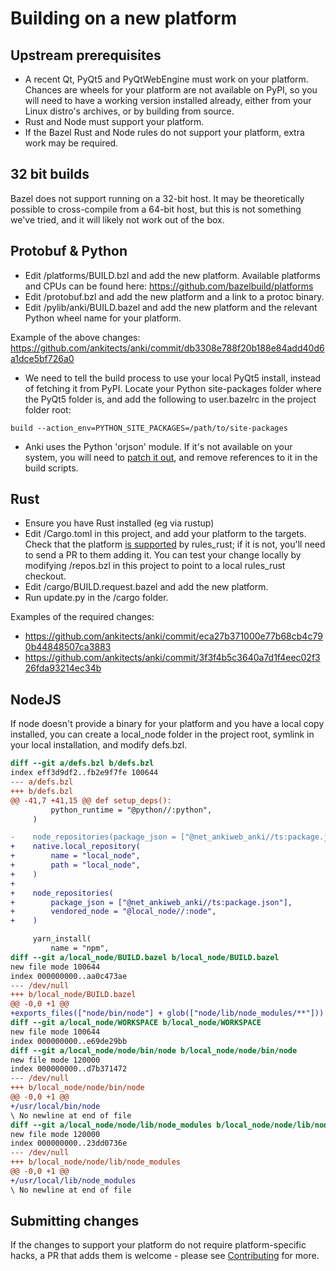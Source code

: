 # Building on a new platform

## Upstream prerequisites

- A recent Qt, PyQt5 and PyQtWebEngine must work on your platform. Chances are wheels
  for your platform are not available on PyPI, so you will need to have a working
  version installed already, either from your Linux distro's archives, or by building
  from source.
- Rust and Node must support your platform.
- If the Bazel Rust and Node rules do not support your platform, extra work may be required.

## 32 bit builds

Bazel does not support running on a 32-bit host. It may be theoretically
possible to cross-compile from a 64-bit host, but this is not something we've
tried, and it will likely not work out of the box.

## Protobuf & Python

- Edit /platforms/BUILD.bzl and add the new platform. Available platforms
  and CPUs can be found here: https://github.com/bazelbuild/platforms
- Edit /protobuf.bzl and add the new platform and a link to a protoc binary.
- Edit /pylib/anki/BUILD.bazel and add the new platform and the relevant
  Python wheel name for your platform.

Example of the above changes:
https://github.com/ankitects/anki/commit/db3308e788f20b188e84add40d6a1dce5bf726a0

- We need to tell the build process to use your local PyQt5 install, instead of
  fetching it from PyPI. Locate your Python site-packages folder where the PyQt5
  folder is, and add the following to user.bazelrc in the project folder root:

```
build --action_env=PYTHON_SITE_PACKAGES=/path/to/site-packages
```

- Anki uses the Python 'orjson' module. If it's not available on your system,
  you will need to [patch it out](https://github.com/ankitects/anki/pull/752#issuecomment-748861582), and remove references to it in the build scripts.

## Rust

- Ensure you have Rust installed (eg via rustup)
- Edit /Cargo.toml in this project, and add your platform
  to the targets. Check that the platform [is supported](https://github.com/bazelbuild/rules_rust/blob/master/rust/platform/platform.bzl) by rules_rust; if it is not, you'll
  need to send a PR to them adding it. You can test your change locally by modifying
  /repos.bzl in this project to point to a local rules_rust checkout.
- Edit /cargo/BUILD.request.bazel and add the new platform.
- Run update.py in the /cargo folder.

Examples of the required changes:

- https://github.com/ankitects/anki/commit/eca27b371000e77b68cb4c790b44848507ca3883
- https://github.com/ankitects/anki/commit/3f3f4b5c3640a7d1f4eec02f326fda93214ec34b

## NodeJS

If node doesn't provide a binary for your platform and you have a local copy
installed, you can create a local_node folder in the project root, symlink in
your local installation, and modify defs.bzl.

```patch
diff --git a/defs.bzl b/defs.bzl
index eff3d9df2..fb2e9f7fe 100644
--- a/defs.bzl
+++ b/defs.bzl
@@ -41,7 +41,15 @@ def setup_deps():
         python_runtime = "@python//:python",
     )

-    node_repositories(package_json = ["@net_ankiweb_anki//ts:package.json"])
+    native.local_repository(
+        name = "local_node",
+        path = "local_node",
+    )
+
+    node_repositories(
+        package_json = ["@net_ankiweb_anki//ts:package.json"],
+        vendored_node = "@local_node//:node",
+    )

     yarn_install(
         name = "npm",
diff --git a/local_node/BUILD.bazel b/local_node/BUILD.bazel
new file mode 100644
index 000000000..aa0c473ae
--- /dev/null
+++ b/local_node/BUILD.bazel
@@ -0,0 +1 @@
+exports_files(["node/bin/node"] + glob(["node/lib/node_modules/**"]))
diff --git a/local_node/WORKSPACE b/local_node/WORKSPACE
new file mode 100644
index 000000000..e69de29bb
diff --git a/local_node/node/bin/node b/local_node/node/bin/node
new file mode 120000
index 000000000..d7b371472
--- /dev/null
+++ b/local_node/node/bin/node
@@ -0,0 +1 @@
+/usr/local/bin/node
\ No newline at end of file
diff --git a/local_node/node/lib/node_modules b/local_node/node/lib/node_modules
new file mode 120000
index 000000000..23dd0736e
--- /dev/null
+++ b/local_node/node/lib/node_modules
@@ -0,0 +1 @@
+/usr/local/lib/node_modules
\ No newline at end of file
```

## Submitting changes

If the changes to support your platform do not require platform-specific hacks,
a PR that adds them is welcome - please see [Contributing](./contributing.md) for more.
